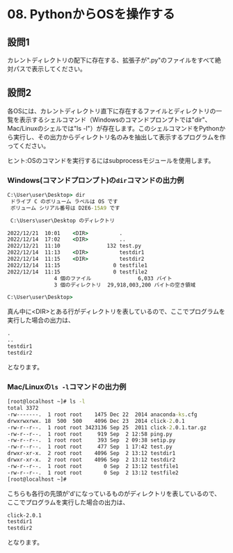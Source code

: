 # 08. PythonからOSを操作する

## 設問1

カレントディレクトリの配下に存在する、拡張子が".py"のファイルをすべて絶対パスで表示してください。

## 設問2

各OSには、カレントディレクトリ直下に存在するファイルとディレクトリの一覧を表示するシェルコマンド（Windowsのコマンドプロンプトでは"dir"、Mac/Linuxのシェルでは"ls -l"）が存在します。このシェルコマンドをPythonから実行し、その出力からディレクトリ名のみを抽出して表示するプログラムを作ってください。

ヒント:OSのコマンドを実行するにはsubprocessモジュールを使用します。

### Windows(コマンドプロンプト)の```dir```コマンドの出力例

~~~cmd
C:\User\user\Desktop> dir
 ドライブ C のボリューム ラベルは OS です
 ボリューム シリアル番号は D2E6-15A9 です

 C:\Users\user\Desktop のディレクトリ

2022/12/21  10:01    <DIR>          .
2022/12/14  17:02    <DIR>          ..
2022/12/21  11:10               132 test.py
2022/12/14  11:13    <DIR>          testdir1
2022/12/14  11:15    <DIR>          testdir2
2022/12/14  11:15                 0 testfile1
2022/12/14  11:15                 0 testfile2
               4 個のファイル               6,033 バイト
               3 個のディレクトリ  29,918,003,200 バイトの空き領域

C:\User\user\Desktop> 
~~~

真ん中に\<DIR>とある行がディレクトリを表しているので、ここでプログラムを実行した場合の出力は、

~~~cmd
.
..
testdir1
testdir2
~~~

となります。

### Mac/Linuxの```ls -l```コマンドの出力例

~~~cmd
[root@localhost ~]# ls -l
total 3372
-rw-------.  1 root root    1475 Dec 22  2014 anaconda-ks.cfg
drwxrwxrwx. 18  500  500    4096 Dec 23  2014 click-2.0.1
-rw-r--r--.  1 root root 3423136 Sep 25  2011 click-2.0.1.tar.gz
-rw-r--r--.  1 root root     919 Sep  2 12:58 ping.py
-rw-r--r--.  1 root root     393 Sep  2 09:38 setip.py
-rw-r--r--.  1 root root     477 Sep  1 17:42 test.py
drwxr-xr-x.  2 root root    4096 Sep  2 13:12 testdir1
drwxr-xr-x.  2 root root    4096 Sep  2 13:12 testdir2
-rw-r--r--.  1 root root       0 Sep  2 13:12 testfile1
-rw-r--r--.  1 root root       0 Sep  2 13:12 testfile2
[root@localhost ~]# 
~~~

こちらも各行の先頭が'd'になっているものがディレクトリを表しているので、ここでプログラムを実行した場合の出力は、

~~~cmd
click-2.0.1
testdir1
testdir2
~~~

となります。
